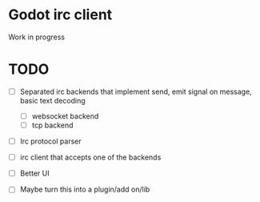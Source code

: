 # Godot irc client

Work in progress


# TODO

- [ ] Separated irc backends that implement send, emit signal on message, basic text decoding
   - [ ] websocket backend
   - [ ] tcp backend
- [ ] Irc protocol parser
- [ ] irc client that accepts one of the backends 
- [ ] Better UI
- [ ] Maybe turn this into a plugin/add on/lib

